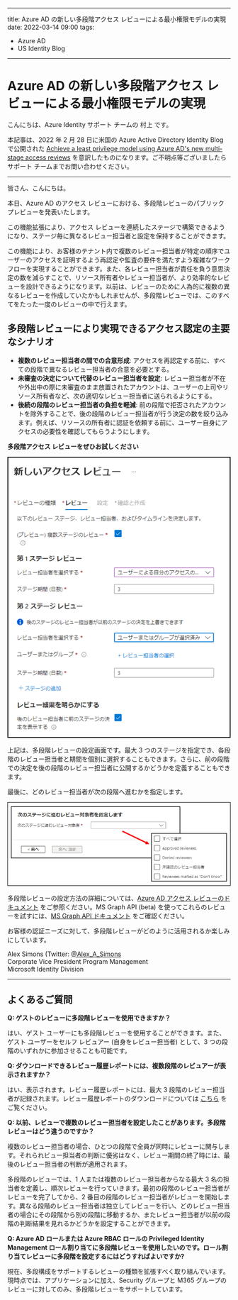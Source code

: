 
---
title: Azure AD の新しい多段階アクセス レビューによる最小権限モデルの実現
date: 2022-03-14 09:00
tags:
  - Azure AD
  - US Identity Blog
---

# Azure AD の新しい多段階アクセス レビューによる最小権限モデルの実現

こんにちは、Azure Identity サポート チームの 村上 です。

本記事は、2022 年 2 月 28 日に米国の Azure Active Directory Identity Blog で公開された [Achieve a least privilege model using Azure AD's new multi-stage access reviews](https://techcommunity.microsoft.com/t5/azure-active-directory-identity/achieve-a-least-privilege-model-using-azure-ad-s-new-multi-stage/ba-p/3185211) を意訳したものになります。ご不明点等ございましたらサポート チームまでお問い合わせください。

---

皆さん、こんにちは。

本日、Azure AD のアクセス レビューにおける、多段階レビューのパブリック プレビューを発表いたします。

この機能拡張により、アクセス レビューを連続したステージで構築できるようになり、ステージ毎に異なるレビュー担当者と設定を保持することができます。

この機能により、お客様のテナント内で複数のレビュー担当者が特定の順序でユーザーのアクセスを証明するよう再認定や監査の要件を満たすよう複雑なワークフローを実現することができます。また、各レビュー担当者が責任を負う意思決定の数を減らすことで、リソース所有者やレビュー担当者が、より効率的なレビューを設計できるようになります。以前は、レビューのために人為的に複数の異なるレビューを作成していたかもしれませんが、多段階レビューでは、このすべてをたった一度のレビューの中で行えます。

## 多段階レビューにより実現できるアクセス認定の主要なシナリオ

- **複数のレビュー担当者の間での合意形成**: アクセスを再認定する前に、すべての段階で異なるレビュー担当者の合意を必要とする。 
- **未審査の決定について代替のレビュー担当者を設定**: レビュー担当者が不在や外出中の際に未審査のまま放置されたアカウントは、ユーザーの上司やリソース所有者など、次の適切なレビュー担当者に送られるようにする。 
- **後続の段階のレビュー担当者の負担を軽減**: 前の段階で拒否されたアカウントを除外することで、後の段階のレビュー担当者が行う決定の数を絞り込みます。例えば、リソースの所有者に認証を依頼する前に、ユーザー自身にアクセスの必要性を確認してもらうようにします。 

**多段階アクセス レビューをぜひお試しください**

![](./achieve-a-least-privilege-model-using-azure-ad-s-new-multi-stage/ja_image01.png)

上記は、多段階レビューの設定画面です。最大 3 つのステージを指定でき、各段階のレビュー担当者と期間を個別に選択することもできます。さらに、前の段階での決定を後の段階のレビュー担当者に公開するかどうかを定義することもできます。 

最後に、どのレビュー担当者が次の段階へ進むかを指定します。

![](./achieve-a-least-privilege-model-using-azure-ad-s-new-multi-stage/ja_image2.png)

多段階レビューの設定方法の詳細については、[Azure AD アクセス レビューのドキュメント](https://docs.microsoft.com/ja-jp/azure/active-directory/governance/create-access-review) をご参照ください。MS Graph API (beta) を使ってこれらのレビューを試すには、[MS Graph API ドキュメント](https://docs.microsoft.com/ja-jp/graph/api/accessreviewset-post-definitions?view=graph-rest-beta&tabs=http%22%20\l%20%22example-4-create-an-access-review-on-a-group-with-multiple-stages) をご確認ください。

お客様の認証ニーズに対して、多段階レビューがどのように活用されるか楽しみにしています。
 
Alex Simons (Twitter: [@Alex_A_Simons](https://twitter.com/alex_a_simons)  
Corporate Vice President Program Management  
Microsoft Identity Division

------

## よくあるご質問

**Q: ゲストのレビューに多段階レビューを使用できますか？**

はい、ゲスト ユーザーにも多段階レビューを使用することができます。また、ゲスト ユーザーをセルフ レビュアー (自身をレビュー担当者) として、3 つの段階のいずれかに参加させることも可能です。

**Q: ダウンロードできるレビュー履歴レポートには、複数段階のレビュアーが表示されますか？**

はい、表示されます。レビュー履歴レポートには、最大 3 段階のレビュー担当者が記録されます。レビュー履歴レポートのダウンロードについては [こちら](https://docs.microsoft.com/ja-jp/azure/active-directory/governance/access-reviews-downloadable-review-history) をご覧ください。

**Q: 以前、レビューで複数のレビュー担当者を設定したことがあります。多段階レビューはどう違うのですか？**

複数のレビュー担当者の場合、ひとつの段階で全員が同時にレビューに関与します。それられビュー担当者の判断に優劣はなく、レビュー期間の終了時には、最後のレビュー担当者の判断が適用されます。 

多段階のレビューでは、1 人または複数のレビュー担当者からなる最大 3 名の担当者を定義し、順次レビューを行っていきます。最初の段階のレビュー担当者がレビューを完了してから、2 番目の段階のレビュー担当者がレビューを開始します。異なる段階のレビュー担当者は独立してレビューを行い、どのレビュー担当者の場合にその段階から別の段階に移動するか、またレビュー担当者が以前の段階の判断結果を見れるかどうかを設定することができます。

**Q: Azure AD ロールまたは Azure RBAC ロールの Privileged Identity Management ロール割り当てに多段階レビューを使用したいのです。ロール割り当てレビューに多段階を設定するにはどうすればよいですか?**

現在、多段構成をサポートするレビューの種類を拡張すべく取り組んでいます。現時点では、アプリケーションに加え、Security グループと M365 グループのレビューに対してのみ、多段階レビューをサポートしています。


